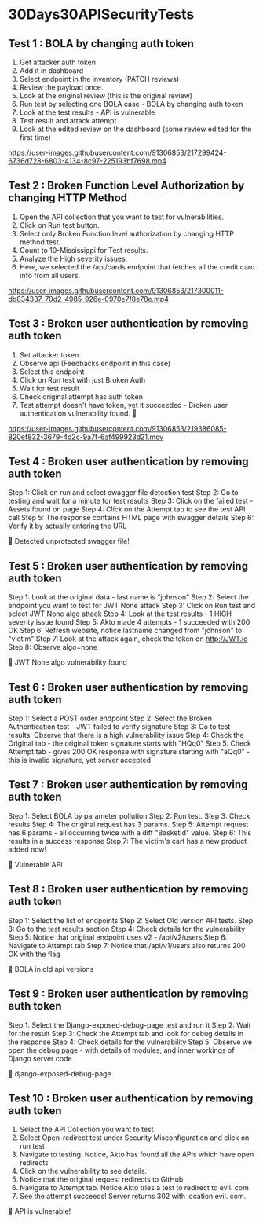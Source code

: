 # 30Days30APISecurityTests

## Test 1 : BOLA by changing auth token

1. Get attacker auth token 
2. Add it in dashboard 
3. Select endpoint in the inventory (PATCH reviews)
4. Review the payload once.
5. Look at the original review (this is the original review)
6. Run test by selecting one BOLA case - BOLA by changing auth token
7. Look at the test results - API is vulnerable
8. Test result and attack attempt
9. Look at the edited review on the dashboard (some review edited for the first time)


https://user-images.githubusercontent.com/91306853/217299424-6736d728-6803-4134-8c97-225193bf7698.mp4

## Test 2 : Broken Function Level Authorization by changing HTTP Method

1. Open the API collection that you want to test for vulnerabilities.
2. Click on Run test button.
3. Select only Broken Function level authorization by changing HTTP method test.
4. Count to 10-Mississippi for Test results.
5. Analyze the High severity issues. 
6. Here, we selected the /api/cards endpoint that fetches all the credit card info from all users.

https://user-images.githubusercontent.com/91306853/217300011-db834337-70d2-4985-926e-0970e7f8e78e.mp4

## Test 3 : Broken user authentication by removing auth token

1. Set attacker token
2. Observe api (Feedbacks endpoint in this case)
3. Select this endpoint
4. Click on Run test with just Broken Auth
5. Wait for test result
6. Check original attempt has auth token
7. Test attempt doesn't have token, yet it succeeded - Broken user authentication vulnerability found. :key:


https://user-images.githubusercontent.com/91306853/219386085-820ef832-3679-4d2c-9a7f-6af499923d21.mov

## Test 4 : Broken user authentication by removing auth token

Step 1: Click on run and select swagger file detection test
Step 2: Go to testing and wait for a minute for test results
Step 3: Click on the failed test - Assets found on page
Step 4: Click on the Attempt tab to see the test API call
Step 5: The response contains HTML page with swagger details
Step 6: Verify it by actually entering the URL

🐞 Detected unprotected swagger file!


## Test 5 : Broken user authentication by removing auth token

Step 1: Look at the original data - last name is "johnson"
Step 2: Select the endpoint you want to test for JWT None attack
Step 3: Click on Run test and select JWT None algo attack
Step 4: Look at the test results - 1 HIGH severity issue found
Step 5: Akto made 4 attempts - 1 succeeded with 200 OK 
Step 6: Refresh website, notice lastname changed from "johnson" to "victim"
Step 7: Look at the attack again, check the token on http://JWT.io
Step 8: Observe algo=none

🐞 JWT None algo vulnerability found


## Test 6 : Broken user authentication by removing auth token

Step 1: Select a POST order endpoint
Step 2: Select the Broken Authentication test - JWT failed to verify signature
Step 3: Go to test results. Observe that there is a high vulnerability issue
Step 4: Check the Original tab - the original token signature starts with "HQq0"
Step 5: Check Attempt tab - gives 200 OK response with signature starting with "aQq0" - this is invalid signature, yet server accepted


## Test 7 : Broken user authentication by removing auth token

Step 1: Select BOLA by parameter pollution
Step 2: Run test.
Step 3: Check results
Step 4: The original request has 3 params.
Step 5: Attempt request has 6 params - all occurring twice with a diff "BasketId" value. 
Step 6: This results in a success response
Step 7: The victim's cart has a new product added now!

🐞 Vulnerable API


## Test 8 : Broken user authentication by removing auth token

Step 1: Select the list of endpoints
Step 2: Select Old version API tests.
Step 3: Go to the test results section
Step 4: Check details for the vulnerability
Step 5: Notice that original endpoint uses v2 - /api/v2/users
Step 6: Navigate to Attempt tab
Step 7: Notice that /api/v1/users also returns 200 OK with the flag

🐞 BOLA in old api versions


## Test 9 : Broken user authentication by removing auth token

Step 1: Select the Django-exposed-debug-page test and run it
Step 2: Wait for the result
Step 3: Check the Attempt tab and look for debug details in the response
Step 4: Check details for the vulnerability
Step 5: Observe we open the debug page - with details of modules, and inner workings of Django server code

🐞 django-exposed-debug-page


## Test 10 : Broken user authentication by removing auth token

1. Select the API Collection you want to test
2. Select Open-redirect test under Security Misconfiguration and click on run test
3. Navigate to testing. Notice, Akto has found all the APIs which have open redirects
4. Click on the vulnerability to see details.
5. Notice that the original request redirects to GitHub
6. Navigate to Attempt tab. Notice Akto tries a test to redirect to evil. com
7. See the attempt succeeds! Server returns 302 with location evil. com. 

🐞 API is vulnerable!
